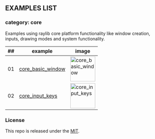 ## EXAMPLES LIST

### category: core

Examples using raylib core platform functionality like window creation, inputs, drawing modes and system functionality.

| ## | example  | image  |
|----|----------|--------|
| 01 | [core_basic_window](01_core_basic_window/src/main.zig) | <img src="https://raw.githubusercontent.com/raysan5/raylib/master/examples/core/core_basic_window.png" alt="core_basic_window" width="80"> |
| 02 | [core_input_keys](02_core_input_keys/src/main.zig) | <img src="https://raw.githubusercontent.com/raysan5/raylib/master/examples/core/core_input_keys.png" alt="core_input_keys" width="80"> |

### License

This repo is released under the [MIT](https://github.com/thechampagne/raylib-zig/blob/main/LICENSE).